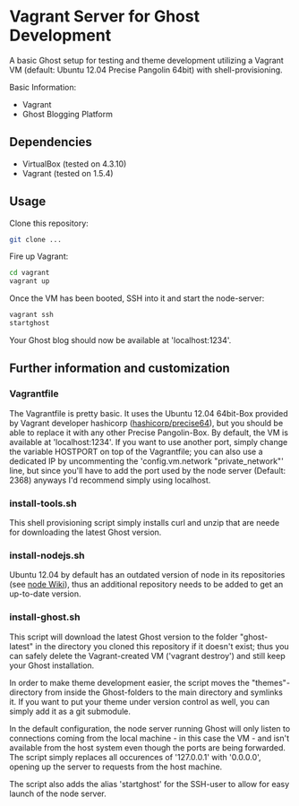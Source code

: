 # Vagrant Server for Ghost Development

A basic Ghost setup for testing and theme development utilizing a Vagrant VM (default: Ubuntu 12.04 Precise Pangolin 64bit) with shell-provisioning.

Basic Information:
* Vagrant
* Ghost Blogging Platform

## Dependencies
* VirtualBox (tested on 4.3.10)
* Vagrant (tested on 1.5.4)

## Usage
Clone this repository:
```bash
git clone ...
```
Fire up Vagrant:
```bash
cd vagrant
vagrant up
```
Once the VM has been booted, SSH into it and start the node-server:
```bash
vagrant ssh
startghost
```
Your Ghost blog should now be available at 'localhost:1234'.

## Further information and customization
### Vagrantfile
The Vagrantfile is pretty basic. It uses the Ubuntu 12.04 64bit-Box provided by Vagrant developer hashicorp ([hashicorp/precise64](https://vagrantcloud.com/hashicorp/precise64)), but you should be able to replace it with any other Precise Pangolin-Box.
By default, the VM is available at 'localhost:1234'. If you want to use another port, simply change the variable HOSTPORT on top of the Vagrantfile; you can also use a dedicated IP by uncommenting the 'config.vm.network "private_network"' line, but since you'll have to add the port used by the node server (Default: 2368) anyways I'd recommend simply using localhost.

### install-tools.sh
This shell provisioning script simply installs curl and unzip that are neede for downloading the latest Ghost version.

### install-nodejs.sh
Ubuntu 12.04 by default has an outdated version of node in its repositories (see [node Wiki](https://github.com/joyent/node/wiki/Installing-Node.js-via-package-manager)), thus an additional repository needs to be added to get an up-to-date version.

### install-ghost.sh
This script will download the latest Ghost version to the folder "ghost-latest" in the directory you cloned this repository if it doesn't exist; thus you can safely delete the Vagrant-created VM ('vagrant destroy') and still keep your Ghost installation.

In order to make theme development easier, the script moves the "themes"-directory from inside the Ghost-folders to the main directory and symlinks it.
If you want to put your theme under version control as well, you can simply add it as a git submodule.

In the default configuration, the node server running Ghost will only listen to connections coming from the local machine - in this case the VM - and isn't available from the host system even though the ports are being forwarded. The script simply replaces all occurences of '127.0.0.1' with '0.0.0.0', opening up the server to requests from the host machine.

The script also adds the alias 'startghost' for the SSH-user to allow for easy launch of the node server.
